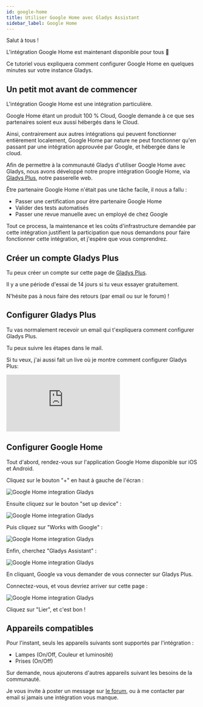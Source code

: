 ```yaml
---
id: google-home
title: Utiliser Google Home avec Gladys Assistant
sidebar_label: Google Home
---
```


Salut à tous !

L'intégration Google Home est maintenant disponible pour tous 🥳

Ce tutoriel vous expliquera comment configurer Google Home en quelques minutes sur votre instance Gladys.

## Un petit mot avant de commencer

L'intégration Google Home est une intégration particulière.

Google Home étant un produit 100 % Cloud, Google demande à ce que ses partenaires soient eux aussi hébergés dans le Cloud.

Ainsi, contrairement aux autres intégrations qui peuvent fonctionner entièrement localement, Google Home par nature ne peut fonctionner qu'en passant par une intégration approuvée par Google, et hébergée dans le cloud.

Afin de permettre à la communauté Gladys d'utiliser Google Home avec Gladys, nous avons développé notre propre intégration Google Home, via [Gladys Plus](/fr/plus), notre passerelle web.

Être partenaire Google Home n'était pas une tâche facile, il nous a fallu :

- Passer une certification pour être partenaire Google Home
- Valider des tests automatisés
- Passer une revue manuelle avec un employé de chez Google

Tout ce process, la maintenance et les coûts d'infrastructure demandée par cette intégration justifient la participation que nous demandons pour faire fonctionner cette intégration, et j'espère que vous comprendrez.

## Créer un compte Gladys Plus

Tu peux créer un compte sur cette page de [Gladys Plus](/fr/plus).

Il y a une période d'essai de 14 jours si tu veux essayer gratuitement.

N'hésite pas à nous faire des retours (par email ou sur le forum) !

## Configurer Gladys Plus

Tu vas normalement recevoir un email qui t'expliquera comment configurer Gladys Plus.

Tu peux suivre les étapes dans le mail.

Si tu veux, j'ai aussi fait un live où je montre comment configurer Gladys Plus:

<div class="youtubeVideoContainerInBlog">
<iframe  src="https://www.youtube.com/embed/TmjrBeufjyo" title="YouTube video player" frameborder="0" allow="accelerometer; autoplay; clipboard-write; encrypted-media; gyroscope; picture-in-picture" allowfullscreen></iframe>
</div>

## Configurer Google Home

Tout d'abord, rendez-vous sur l'application Google Home disponible sur iOS et Android.

Cliquez sur le bouton "+" en haut à gauche de l'écran :

![Google Home integration Gladys](../../../../../static/img/docs/fr/configuration/google-home/step-1.jpg)

Ensuite cliquez sur le bouton "set up device" :

![Google Home integration Gladys](../../../../../static/img/docs/fr/configuration/google-home/step-2.jpg)

Puis cliquez sur "Works with Google" :

![Google Home integration Gladys](../../../../../static/img/docs/fr/configuration/google-home/step-3.jpg)

Enfin, cherchez "Gladys Assistant" :

![Google Home integration Gladys](../../../../../static/img/docs/fr/configuration/google-home/step-4.jpg)

En cliquant, Google va vous demander de vous connecter sur Gladys Plus.

Connectez-vous, et vous devriez arriver sur cette page :

![Google Home integration Gladys](../../../../../static/img/docs/fr/configuration/google-home/step-5.jpg)

Cliquez sur "Lier", et c'est bon !

## Appareils compatibles

Pour l'instant, seuls les appareils suivants sont supportés par l'intégration :

- Lampes (On/Off, Couleur et luminosité)
- Prises (On/Off)

Sur demande, nous ajouterons d'autres appareils suivant les besoins de la communauté.

Je vous invite à poster un message sur [le forum](https://community.gladysassistant.com/), ou à me contacter par email si jamais une intégration vous manque.
